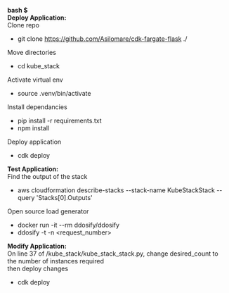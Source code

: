 **bash $**\
**Deploy Application:**\
Clone repo
  - git clone https://github.com/Asilomare/cdk-fargate-flask ./
 
 Move directories
  - cd kube_stack
 
 Activate virtual env
  - source .venv/bin/activate
 
 Install dependancies
  - pip install -r requirements.txt
  - npm install
 
 Deploy application
  - cdk deploy

**Test Application:**\
  Find the output of the stack
  - aws cloudformation describe-stacks --stack-name KubeStackStack --query 'Stacks[0].Outputs' 
 
  Open source load generator
  - docker run -it --rm ddosify/ddosify
  - ddosify -t <put the output link here> -n <request_number>
  
**Modify Application:**\
  On line 37 of /kube_stack/kube_stack_stack.py, change desired_count to the number of instances required\
  then deploy changes
  - cdk deploy
